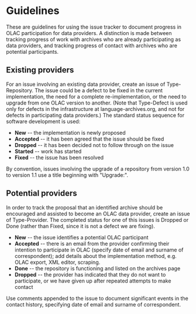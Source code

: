 # Guidelines #

These are guidelines for using the issue tracker to document progress in OLAC participation for data providers. A distinction is made between tracking progress of work with archives who are already participating as data providers, and tracking progress of contact with archives who are potential participants.

## Existing providers ##

For an issue involving an existing data provider, create an issue of Type-Repository. The issue could be a defect to be fixed in the current implementation, the need for a complete re-implementation, or the need to upgrade from one OLAC version to another. (Note that Type-Defect is used only for defects in the infrastructure at language-archives.org, and not for defects in participating data providers.) The standard status sequence for software development is used:

  * **New** -- the implementation is newly proposed
  * **Accepted** -- it has been agreed that the issue should be fixed
  * **Dropped** -- it has been decided not to follow through on the issue
  * **Started** -- work has started
  * **Fixed** -- the issue has been resolved

By convention, issues involving the upgrade of a repository from version 1.0 to version 1.1 use a title beginning with "Upgrade:".

## Potential providers ##

In order to track the proposal that an identified archive should be encouraged and assisted to become an OLAC data provider, create an issue of Type-Provider. The completed status for one of this issues is Dropped or Done (rather than Fixed, since it is not a defect we are fixing).

  * **New** -- the issue identifies a potential OLAC participant
  * **Accepted** -- there is an email from the provider confirming their intention to participate in OLAC (specify date of email and surname of correspondent); add details about the implementation method, e.g. OLAC export, XML editor, scraping.
  * **Done** -- the repository is functioning and listed on the archives page
  * **Dropped** -- the provider has indicated that they do not want to participate, or we have given up after repeated attempts to make contact

Use comments appended to the issue to document significant events in the contact history, specifying date of email and surname of correspondent.